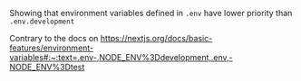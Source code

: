 Showing that environment variables defined in `.env` have lower priority than `.env.development`

Contrary to the docs on https://nextjs.org/docs/basic-features/environment-variables#:~:text=.env-,NODE_ENV%3Ddevelopment,.env,-NODE_ENV%3Dtest